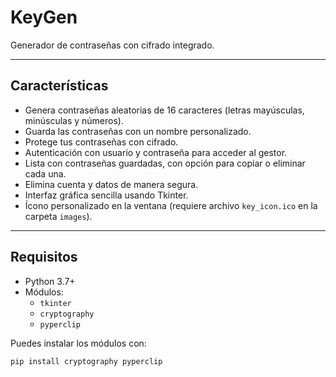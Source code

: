 # KeyGen
Generador de contraseñas con cifrado integrado.

---

## Características

- Genera contraseñas aleatorias de 16 caracteres (letras mayúsculas, minúsculas y números).
- Guarda las contraseñas con un nombre personalizado.
- Protege tus contraseñas con cifrado.
- Autenticación con usuario y contraseña para acceder al gestor.
- Lista con contraseñas guardadas, con opción para copiar o eliminar cada una.
- Elimina cuenta y datos de manera segura.
- Interfaz gráfica sencilla usando Tkinter.
- Ícono personalizado en la ventana (requiere archivo `key_icon.ico` en la carpeta `images`).

---

## Requisitos

- Python 3.7+
- Módulos:
  - `tkinter`
  - `cryptography`
  - `pyperclip`

Puedes instalar los módulos con:

```bash
pip install cryptography pyperclip
